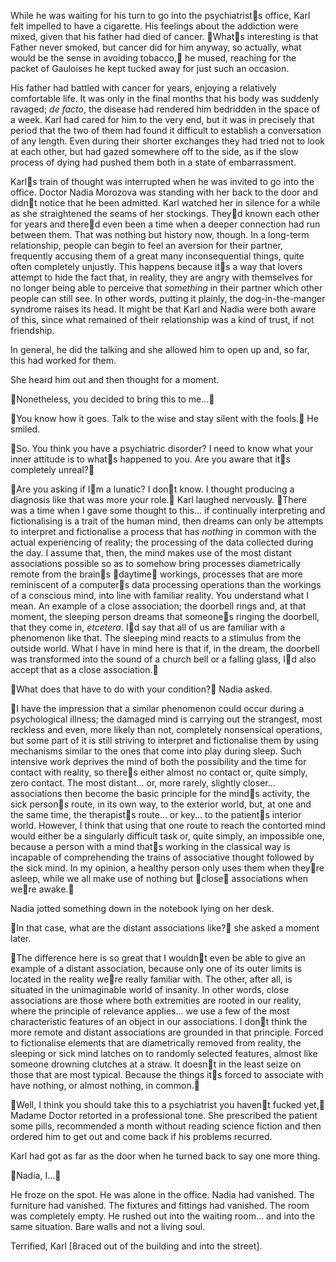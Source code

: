 While he was waiting for his turn to go into the psychiatrists office, Karl felt impelled to have a cigarette. His feelings about the addiction were mixed, given that his father had died of cancer. Whats interesting is that Father never smoked, but cancer did for him anyway, so actually, what would be the sense in avoiding tobacco, he mused, reaching for the packet of Gauloises he kept tucked away for just such an occasion.

His father had battled with cancer for years, enjoying a relatively comfortable life. It was only in the final months that his body was suddenly ravaged; *de facto*, the disease had rendered him bedridden in the space of a week. Karl had cared for him to the very end, but it was in precisely that period that the two of them had found it difficult to establish a conversation of any length. Even during their shorter exchanges they had tried not to look at each other, but had gazed somewhere off to the side, as if the slow process of dying had pushed them both in a state of embarrassment.

Karls train of thought was interrupted when he was invited to go into the office. Doctor Nadia Morozova was standing with her back to the door and didnt notice that he been admitted. Karl watched her in silence for a while as she straightened the seams of her stockings. Theyd known each other for years and thered even been a time when a deeper connection had run between them. That was nothing but history now, though. In a long-term relationship, people can begin to feel an aversion for their partner, frequently accusing them of a great many inconsequential things, quite often completely unjustly. This happens because its a way that lovers attempt to hide the fact that, in reality, they are angry with themselves for no longer being able to perceive that *something* in their partner which other people can still see. In other words, putting it plainly, the dog-in-the-manger syndrome raises its head. It might be that Karl and Nadia were both aware of this, since what remained of their relationship was a kind of trust, if not friendship.

In general, he did the talking and she allowed him to open up and, so far, this had worked for them.

She heard him out and then thought for a moment.

Nonetheless, you decided to bring this to me...

You know how it goes. Talk to the wise and stay silent with the fools. He smiled.

So. You think you have a psychiatric disorder? I need to know what your inner attitude is to whats happened to you. Are you aware that its completely unreal?

Are you asking if Im a lunatic? I dont know. I thought producing a diagnosis like that was more your role. Karl laughed nervously. There was a time when I gave some thought to this... if continually interpreting and fictionalising is a trait of the human mind, then dreams can only be attempts to interpret and fictionalise a process that has *nothing* in common with the actual experiencing of reality; the processing of the data collected during the day. I assume that, then, the mind makes use of the most distant associations possible so as to somehow bring processes diametrically remote from the brains daytime workings, processes that are more reminiscent of a computers data processing operations than the workings of a conscious mind, into line with familiar reality. You understand what I mean. An example of a close association; the doorbell rings and, at that moment, the sleeping person dreams that someones ringing the doorbell, that they come in, *etcetera*. Id say that all of us are familiar with a phenomenon like that. The sleeping mind reacts to a stimulus from the outside world. What I have in mind here is that if, in the dream, the doorbell was transformed into the sound of a church bell or a falling glass, Id also accept that as a close association.

What does that have to do with your condition? Nadia asked.

I have the impression that a similar phenomenon could occur during a psychological illness; the damaged mind is carrying out the strangest, most reckless and even, more likely than not, completely nonsensical operations, but some part of it is still striving to interpret and fictionalise them by using mechanisms similar to the ones that come into play during sleep. Such intensive work deprives the mind of both the possibility and the time for contact with reality, so theres either almost no contact or, quite simply, zero contact. The most distant... or, more rarely, slightly closer... associations then become the basic principle for the minds activity, the sick persons route, in its own way, to the exterior world, but, at one and the same time, the therapists route... or key... to the patients interior world. However, I think that using that one route to reach the contorted mind would either be a singularly difficult task or, quite simply, an impossible one, because a person with a mind thats working in the classical way is incapable of comprehending the trains of associative thought followed by the sick mind. In my opinion, a healthy person only uses them when theyre asleep, while we all make use of nothing but close associations when were awake.

Nadia jotted something down in the notebook lying on her desk.

In that case, what are the distant associations like? she asked a moment later.

The difference here is so great that I wouldnt even be able to give an example of a distant association, because only one of its outer limits is located in the reality were really familiar with. The other, after all, is situated in the unimaginable world of insanity. In other words, close associations are those where both extremities are rooted in our reality, where the principle of relevance applies... we use a few of the most characteristic features of an object in our associations. I dont think the more remote and distant associations are grounded in that principle. Forced to fictionalise elements that are diametrically removed from reality, the sleeping or sick mind latches on to randomly selected features, almost like someone drowning clutches at a straw. It doesnt in the least seize on those that are most typical. Because the things its forced to associate with have nothing, or almost nothing, in common.

Well, I think you should take this to a psychiatrist you havent fucked yet, Madame Doctor retorted in a professional tone. She prescribed the patient some pills, recommended a month without reading science fiction and then ordered him to get out and come back if his problems recurred.

Karl had got as far as the door when he turned back to say one more thing.

Nadia, I...

He froze on the spot. He was alone in the office. Nadia had vanished. The furniture had vanished. The fixtures and fittings had vanished. The room was completely empty. He rushed out into the waiting room... and into the same situation. Bare walls and not a living soul.

Terrified, Karl [8raced out of the building and into the street].
